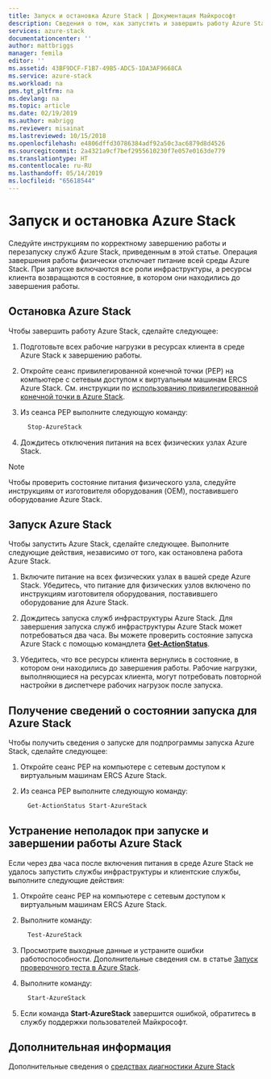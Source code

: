 ```yaml
---
title: Запуск и остановка Azure Stack | Документация Майкрософт
description: Сведения о том, как запустить и завершить работу Azure Stack.
services: azure-stack
documentationcenter: ''
author: mattbriggs
manager: femila
editor: ''
ms.assetid: 43BF9DCF-F1B7-49B5-ADC5-1DA3AF9668CA
ms.service: azure-stack
ms.workload: na
pms.tgt_pltfrm: na
ms.devlang: na
ms.topic: article
ms.date: 02/19/2019
ms.author: mabrigg
ms.reviewer: misainat
ms.lastreviewed: 10/15/2018
ms.openlocfilehash: e4806dffd30786384adf92a50c3ac6879d8d4526
ms.sourcegitcommit: 2a4321a9cf7bef2955610230f7e057e0163de779
ms.translationtype: HT
ms.contentlocale: ru-RU
ms.lasthandoff: 05/14/2019
ms.locfileid: "65618544"
---
```

# <a name="start-and-stop-azure-stack"></a>Запуск и остановка Azure Stack
Следуйте инструкциям по корректному завершению работы и перезапуску служб Azure Stack, приведенным в этой статье. Операция завершения работы физически отключает питание всей среды Azure Stack. При запуске включаются все роли инфраструктуры, а ресурсы клиента возвращаются в состояние, в котором они находились до завершения работы.

## <a name="stop-azure-stack"></a>Остановка Azure Stack 

Чтобы завершить работу Azure Stack, сделайте следующее:

1. Подготовьте всех рабочие нагрузки в ресурсах клиента в среде Azure Stack к завершению работы. 

2. Откройте сеанс привилегированной конечной точки (PEP) на компьютере с сетевым доступом к виртуальным машинам ERCS Azure Stack. См. инструкции по [использованию привилегированной конечной точки в Azure Stack](azure-stack-privileged-endpoint.md).

3. Из сеанса PEP выполните следующую команду:

    ```powershell
      Stop-AzureStack
    ```

4. Дождитесь отключения питания на всех физических узлах Azure Stack.

> [!Note]  
> Чтобы проверить состояние питания физического узла, следуйте инструкциям от изготовителя оборудования (OEM), поставившего оборудование Azure Stack. 

## <a name="start-azure-stack"></a>Запуск Azure Stack 

Чтобы запустить Azure Stack, сделайте следующее. Выполните следующие действия, независимо от того, как остановлена работа Azure Stack.

1. Включите питание на всех физических узлах в вашей среде Azure Stack. Убедитесь, что питание для физических узлов включено по инструкциям изготовителя оборудования, поставившего оборудование для Azure Stack.

2. Дождитесь запуска служб инфраструктуры Azure Stack. Для завершения запуска служб инфраструктуры Azure Stack может потребоваться два часа. Вы можете проверить состояние запуска Azure Stack с помощью командлета [**Get-ActionStatus**](#get-the-startup-status-for-azure-stack).

3. Убедитесь, что все ресурсы клиента вернулись в состояние, в котором они находились до завершения работы. Рабочие нагрузки, выполняющиеся на ресурсах клиента, могут потребовать повторной настройки в диспетчере рабочих нагрузок после запуска.

## <a name="get-the-startup-status-for-azure-stack"></a>Получение сведений о состоянии запуска для Azure Stack

Чтобы получить сведения о запуске для подпрограммы запуска Azure Stack, сделайте следующее:

1. Откройте сеанс PEP на компьютере с сетевым доступом к виртуальным машинам ERCS Azure Stack.

2. Из сеанса PEP выполните следующую команду:

    ```powershell
      Get-ActionStatus Start-AzureStack
    ```

## <a name="troubleshoot-startup-and-shutdown-of-azure-stack"></a>Устранение неполадок при запуске и завершении работы Azure Stack

Если через два часа после включения питания в среде Azure Stack не удалось запустить службы инфраструктуры и клиентские службы, выполните следующие действия: 

1. Откройте сеанс PEP на компьютере с сетевым доступом к виртуальным машинам ERCS Azure Stack.

2. Выполните команду: 

    ```powershell
      Test-AzureStack
      ```

3. Просмотрите выходные данные и устраните ошибки работоспособности. Дополнительные сведения см. в статье [Запуск проверочного теста в Azure Stack](azure-stack-diagnostic-test.md).

4. Выполните команду:

    ```powershell
      Start-AzureStack
    ```

5. Если команда **Start-AzureStack** завершится ошибкой, обратитесь в службу поддержки пользователей Майкрософт. 

## <a name="next-steps"></a>Дополнительная информация 

Дополнительные сведения о [средствах диагностики Azure Stack](azure-stack-diagnostics.md)
